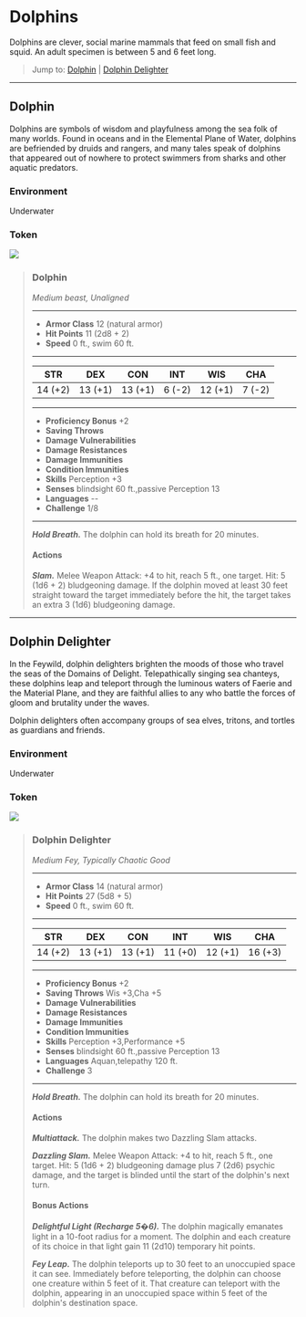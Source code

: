 # Dolphins
Dolphins are clever, social marine mammals that feed on small fish and squid. An adult specimen is between 5 and 6 feet long.

> Jump to: [Dolphin](Dolphins.md#dolphin) | [Dolphin Delighter](Dolphins.md#dolphin-delighter)
---

## Dolphin
Dolphins are symbols of wisdom and playfulness among the sea folk of many worlds. Found in oceans and in the Elemental Plane of Water, dolphins are befriended by druids and rangers, and many tales speak of dolphins that appeared out of nowhere to protect swimmers from sharks and other aquatic predators.

### Environment
Underwater

### Token
![](Dolphin-Token.png)

>### Dolphin
>*Medium beast, Unaligned*
>___
>- **Armor Class** 12 (natural armor)
>- **Hit Points** 11 (2d8 + 2)
>- **Speed** 0 ft., swim 60 ft.
>___
>|**STR**|**DEX**|**CON**|**INT**|**WIS**|**CHA**|
>|:---:|:---:|:---:|:---:|:---:|:---:|
>|14 (+2)|13 (+1)|13 (+1)|6 (-2)|12 (+1)|7 (-2)|
>
>___
>- **Proficiency Bonus** +2
>- **Saving Throws** 
>- **Damage Vulnerabilities** 
>- **Damage Resistances** 
>- **Damage Immunities** 
>- **Condition Immunities** 
>- **Skills** Perception +3
>- **Senses** blindsight 60 ft.,passive Perception 13
>- **Languages** --
>- **Challenge** 1/8
>___
>***Hold Breath.*** The dolphin can hold its breath for 20 minutes.
>
>#### Actions
>***Slam.*** Melee Weapon Attack: +4 to hit, reach 5 ft., one target. Hit: 5 (1d6 + 2) bludgeoning damage. If the dolphin moved at least 30 feet straight toward the target immediately before the hit, the target takes an extra 3 (1d6) bludgeoning damage.
>

---

## Dolphin Delighter
In the Feywild, dolphin delighters brighten the moods of those who travel the seas of the Domains of Delight. Telepathically singing sea chanteys, these dolphins leap and teleport through the luminous waters of Faerie and the Material Plane, and they are faithful allies to any who battle the forces of gloom and brutality under the waves.

Dolphin delighters often accompany groups of sea elves, tritons, and tortles as guardians and friends.

### Environment
Underwater

### Token
![](DolphinDelighter-Token.png)

>### Dolphin Delighter
>*Medium Fey, Typically Chaotic Good*
>___
>- **Armor Class** 14 (natural armor)
>- **Hit Points** 27 (5d8 + 5)
>- **Speed** 0 ft., swim 60 ft.
>___
>|**STR**|**DEX**|**CON**|**INT**|**WIS**|**CHA**|
>|:---:|:---:|:---:|:---:|:---:|:---:|
>|14 (+2)|13 (+1)|13 (+1)|11 (+0)|12 (+1)|16 (+3)|
>
>___
>- **Proficiency Bonus** +2
>- **Saving Throws** Wis +3,Cha +5
>- **Damage Vulnerabilities** 
>- **Damage Resistances** 
>- **Damage Immunities** 
>- **Condition Immunities** 
>- **Skills** Perception +3,Performance +5
>- **Senses** blindsight 60 ft.,passive Perception 13
>- **Languages** Aquan,telepathy 120 ft.
>- **Challenge** 3
>___
>***Hold Breath.*** The dolphin can hold its breath for 20 minutes.
>
>#### Actions
>***Multiattack.*** The dolphin makes two Dazzling Slam attacks.
>
>***Dazzling Slam.*** Melee Weapon Attack: +4 to hit, reach 5 ft., one target. Hit: 5 (1d6 + 2) bludgeoning damage plus 7 (2d6) psychic damage, and the target is blinded until the start of the dolphin's next turn.
>
>#### Bonus Actions
>***Delightful Light (Recharge 5�6).*** The dolphin magically emanates light in a 10-foot radius for a moment. The dolphin and each creature of its choice in that light gain 11 (2d10) temporary hit points.
>
>***Fey Leap.*** The dolphin teleports up to 30 feet to an unoccupied space it can see. Immediately before teleporting, the dolphin can choose one creature within 5 feet of it. That creature can teleport with the dolphin, appearing in an unoccupied space within 5 feet of the dolphin's destination space.
>

